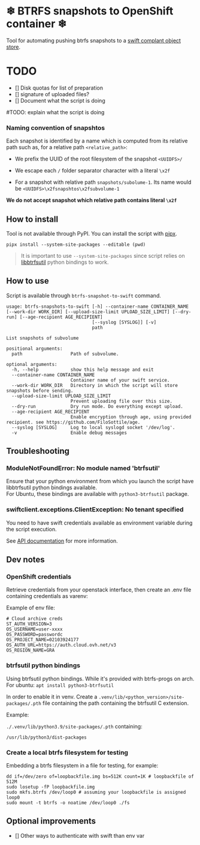 # ❄ BTRFS snapshots to OpenShift container ❄

Tool for automating pushing btrfs snapshots to a [swift complant object store](https://docs.openstack.org/swift/latest/).

# TODO

- [] Disk quotas for list of preparation
- [] signature of uploaded files?
- [] Document what the script is doing

#TODO: explain what the script is doing

### Naming convention of snapshtos

Each snapshot is identified by a name which is computed from its relative path such as, for a relative path `<relative_path>`:

- We prefix the UUID of the root filesystem of the snapshot `<UUIDFS>/`
- We escape each `/` folder separator character with a literal `\x2f`

- For a snapshot with relative path `snapshots/subolume-1`. Its name would be `<UUIDFS>\x2fsnapshtos\x2fsubvolume-1`

**We do not accept snapshot which relative path contains literal `\x2f`**

## How to install

Tool is not available through PyPI. You can install the script with [pipx](https://github.com/pypa/pipx).

```fish
pipx install --system-site-packages --editable (pwd)
```

>
> It is important to use `--system-site-packages` since script relies on [libbtrfsutil](https://github.com/kdave/btrfs-progs/tree/master/libbtrfsutil) python bindings to work.
>

## How to use

Script is available through `btrfs-snapshot-to-swift` command.

```
usage: btrfs-snapshots-to-swift [-h] --container-name CONTAINER_NAME [--work-dir WORK_DIR] [--upload-size-limit UPLOAD_SIZE_LIMIT] [--dry-run] [--age-recipient AGE_RECIPIENT]
                                [--syslog [SYSLOG]] [-v]
                                path

List snapshots of subvolume

positional arguments:
  path                  Path of subvolume.

optional arguments:
  -h, --help            show this help message and exit
  --container-name CONTAINER_NAME
                        Container name of your swift service.
  --work-dir WORK_DIR   Directory in which the script will store snapshots before sending.
  --upload-size-limit UPLOAD_SIZE_LIMIT
                        Prevent uploading file over this size.
  --dry-run             Dry run mode. Do everything except upload.
  --age-recipient AGE_RECIPIENT
                        Enable encryption through age, using provided recipient. see https://github.com/FiloSottile/age.
  --syslog [SYSLOG]     Log to local syslogd socket '/dev/log'.
  -v                    Enable debug messages
```


## Troubleshooting

### ModuleNotFoundError: No module named 'btrfsutil'

Ensure that your python environment from which you launch the script have libbtrfsutil python bindings available.   
For Ubuntu, these bindings are available with `python3-btrfsutil` package.   

### swiftclient.exceptions.ClientException: No tenant specified

You need to have swift credentials available as environment variable during the script execution.

See [API documentation](https://docs.openstack.org/python-swiftclient/xena/service-api.html#authentication) for more information.

## Dev notes

### OpenShift credentials

Retrieve credentials from your openstack interface, then create an .env file containing credentials as varenv:

Example of env file:
```.env
# Cloud archive creds
ST_AUTH_VERSION=3
OS_USERNAME=user-xxxx
OS_PASSWORD=passwordc
OS_PROJECT_NAME=02103924177
OS_AUTH_URL=https://auth.cloud.ovh.net/v3
OS_REGION_NAME=GRA
```

### btrfsutil python bindings

Using btrfsutil python bindings. While it's provided with btrfs-progs on arch. For ubuntu: `apt install python3-btrfsutil`

In order to enable it in venv. Create a `.venv/lib/<python_version>/site-packages/.pth` file containing the path containing the btrfsutil C extension.

Example:

`./.venv/lib/python3.9/site-packages/.pth` containing:
```text
/usr/lib/python3/dist-packages
```

### Create a local btrfs filesystem for testing

Embedding a btrfs filesystem in a file for testing, for example:

```fish
dd if=/dev/zero of=loopbackfile.img bs=512K count=1K # loopbackfile of 512M 
sudo losetup -fP loopbackfile.img
sudo mkfs.btrfs /dev/loop0 # assuming your loopbackfile is assigned loop0
sudo mount -t btrfs -o noatime /dev/loop0 ./fs
```

## Optional improvements

- [] Other ways to authenticate with swift than env var